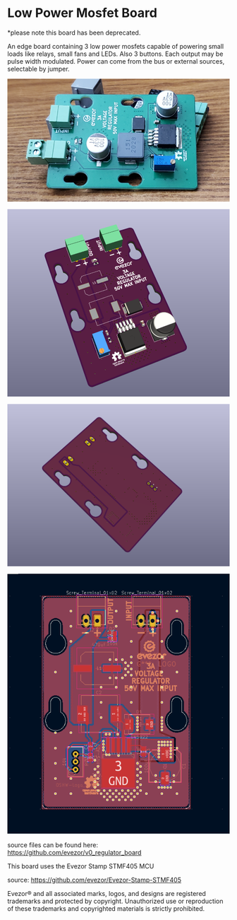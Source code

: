# Low Power Mosfet Board
*please note this board has been deprecated.

An edge board containing 3 low power mosfets capable of powering small loads like relays, small fans and LEDs. Also 3 buttons.  Each output may be pulse width modulated.  Power can come from the bus or external sources, selectable by jumper.

![sm](https://github.com/evezor/v0_regulator_board/blob/main/pics/sm.PNG)

![front](https://github.com/evezor/v0_regulator_board/blob/main/pics/front.PNG)

![back](https://github.com/evezor/v0_regulator_board/blob/main/pics/back.PNG)

![copper](https://github.com/evezor/v0_regulator_board/blob/main/pics/copper.PNG)

source files can be found here: https://github.com/evezor/v0_regulator_board

This board uses the Evezor Stamp STMF405 MCU

source: https://github.com/evezor/Evezor-Stamp-STMF405

Evezor® and all associated marks, logos, and designs are registered trademarks and protected by copyright. Unauthorized use or reproduction of these trademarks and copyrighted materials is strictly prohibited.



